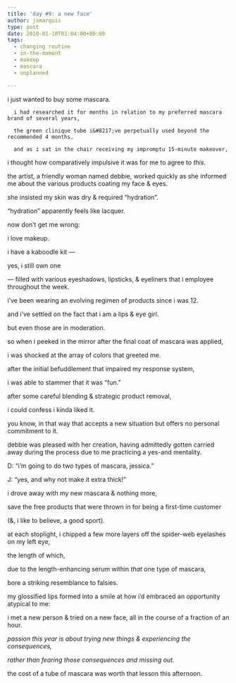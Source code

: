 ```yaml
---
title: 'day #9: a new face'
author: jsmarquis
type: post
date: 2010-01-10T01:04:00+00:00
tags:
  - changing routine
  - in-the-moment
  - makeup
  - mascara
  - unplanned

---
```

i just wanted to buy some mascara.


      i had researched it for months in relation to my preferred mascara brand of several years,

      the green clinique tube i&#8217;ve perpetually used beyond the recommended 4 months.

      and as i sat in the chair receiving my impromptu 15-minute makeover,

  i thought how comparatively impulsive it was for me to agree to <i>this</i>.


  the artist, a friendly woman named debbie, worked quickly as she informed me about the various products coating my face & eyes.

  she insisted my skin was dry & required &#8220;hydration&#8221;.

  &#8220;hydration&#8221; apparently feels like lacquer.


  now don&#8217;t get me wrong:

  i love makeup.

  i have a kaboodle kit &#8212;

  yes, i still own one

  &#8212; filled with various eyeshadows, lipsticks, & eyeliners that i employee throughout the week.

  i&#8217;ve been wearing an evolving regimen of products since i was 12.

  and i&#8217;ve settled on the fact that i am a lips & eye girl.

  but even those are in moderation.


  so when i peeked in the mirror after the final coat of mascara was applied,

  i was shocked at the array of colors that greeted me.


  after the initial befuddlement that impaired my response system,

  i was able to stammer that it was &#8220;fun.&#8221;

  after some careful blending & strategic product removal,

  i could confess i kinda liked it.


  you know, in that way that accepts a new situation but offers no personal commitment to it.


  debbie was pleased with her creation, having admittedly gotten carried away during the process due to me practicing a yes-and mentality.


  D: &#8220;i&#8217;m going to do two types of mascara, jessica.&#8221;

  J: &#8220;yes, and why not make it extra thick!&#8221;


  i drove away with my new mascara & nothing more,

  save the free products that were thrown in for being a first-time customer

  (&, i like to believe, a good sport).

  at each stoplight, i chipped a few more layers off the spider-web eyelashes on my left eye,

  the length of which,

  due to the length-enhancing serum within <i>that</i> one type of mascara,

  bore a striking resemblance to falsies.


  my glossified lips formed into a smile at how i&#8217;d embraced an opportunity atypical to me:

  i met a new person & tried on a new face, all in the course of a fraction of an hour.


  <i>passion this year is about trying new things & experiencing the consequences,</i>

  <i>rather than fearing those consequences and missing out.</i>

  the cost of a tube of mascara was worth that lesson this afternoon.
